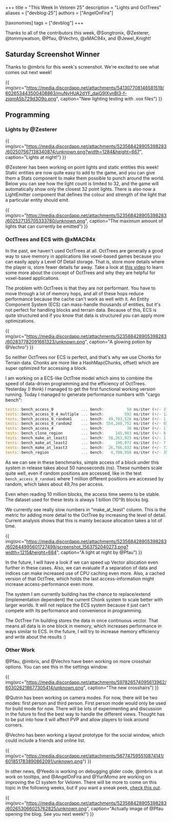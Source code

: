 +++
title = "This Week In Veloren 25"
description = "Lights and OctTrees"
aliases = ["devblog-25"]
authors = ["AngelOnFira"]

[taxonomies]
tags = ["devblog"]
+++

Thanks to all of the contributors this week, @Songtronix, @Zesterer, @tommywatson, @Pfau, @Vechro, @xMAC94x, and @Jewel_Knight!

## Saturday Screenshot Winner

Thanks to @imbris for this week's screenshot. We're excited to see what comes out next week!

{{ img(src="https://media.discordapp.net/attachments/541307708146581519/602653443500408863/muNyHUA2dYF_dajG9lXynBI3-f-zjqnrA5b729d3O9o.png", caption="New lighting testing with .vox files") }}

## Programming

### Lights by @Zesterer

{{ img(src="https://media.discordapp.net/attachments/523568428905398283/602507567138340874/unknown.png?width=1284&height=667", caption="Lights at night!") }}

@Zesterer has been working on point lights and static entities this week! Static entities are now quite easy to add to the game, and you can give them a Stats component to make them possible to punch around the world. Below you can see how the light count is limited to 32, and the game will automatically show only the closest 32 point lights. There is also now a LightEmitter component that defines the colour and strength of the light that a particular entity should emit.

{{ img(src="https://media.discordapp.net/attachments/523568428905398283/602527135705333780/unknown.png", caption="The maximum amount of lights that can currently be emitted") }}

### OctTrees and ECS with @xMAC94x

In the past, we haven't used OctTrees at all. OctTrees are generally a good way to save memory in applications like voxel-based games because you can easily apply a Level Of Detail storage. That is, store more details where the player is, store fewer details far away. Take a look at [this video](https://www.youtube.com/watch?v=mcpLSHU8M1c) to learn some more about the concept of OctTrees and why they are helpful for voxel-based applications.

The problem with OctTrees is that they are not performant. You have to move through a lot of memory hops, and all of these hops reduce performance because the cache can't work as well with it. An Entity Component System (ECS) can mass-handle thousands of entities, but it's not perfect for handling blocks and terrain data. Because of this, ECS is quite structured and if you know that data is structured you can apply more optimizations.

{{ img(src="https://media.discordapp.net/attachments/523568428905398283/602837782091661323/unknown.png", caption="A glowing potion by @Vechro") }}

So neither OctTrees nor ECS is perfect, and that's why we use Chonks for Terrain data. Chonks are more like a HashMap(Chunks, offset) which are super optimized for accessing a block.

I am working on a ECS-like OctTree model which aims to combine the speed of data-driven programming and the efficiency of OctTrees. Yesterday (I think) I managed to get the first functional working version running. Today I managed to generate performance numbers with "cargo bench":

```rs
tests::bench_access_0            ... bench:          50 ns/iter (+/- 3)
tests::bench_access_0_4_multiple ... bench:         592 ns/iter (+/- 12)
tests::bench_access_0_random1    ... bench:  49,703,526 ns/iter (+/- 1,152,348)
tests::bench_access_0_random2    ... bench: 554,240,752 ns/iter (+/- 65,435,192)
tests::bench_access_4            ... bench:          36 ns/iter (+/- 1)
tests::bench_clone_region        ... bench:     145,983 ns/iter (+/- 8,634)
tests::bench_make_at_least1      ... bench:  58,263,925 ns/iter (+/- 1,322,574)
tests::bench_make_at_least2      ... bench:     190,072 ns/iter (+/- 7,958)
tests::bench_make_at_least3      ... bench:  26,786,832 ns/iter (+/- 723,765)
tests::bench_region              ... bench:   4,700,958 ns/iter (+/- 352,252)
```

As we can see in these benchmarks, simple access of a block under this system in release takes about 50 nanoseconds (ns).
These numbers scale quite well, even if random positions are accessed, like in the test `bench_access_0_random1` where 1 million different positions are accessed by random, which takes about 49,7ns per access.

Even when reading 10 million blocks, the access time seems to be stable. The dataset used for these tests is always 1 billion (10^9) blocks big.

We currently see really slow numbers in "make_at_least" column. This is the metric for adding more detail to the OctTree by increasing the level of detail. Current analysis shows that this is mainly because allocation takes a lot of time.

{{ img(src="https://media.discordapp.net/attachments/523568428905398283/602644995601727499/screenshot_1563752040273.png?width=1215&height=684", caption="A light at night by @Pfau") }}

In the future, I will have a look if we can speed up Vector allocation even further in these cases. Also, we can evaluate if a separation of data and indices can make increased use of CPU caching even more. Also, a cached version of that OctTree, which holds the last access-information might increase access-performance even more.

The system I am currently building has the chance to replace/extend (implementation dependent) the current Chonk system to scale better with larger worlds. It will not replace the ECS system because it just can't compete with its performance and convenience in programming.

The OctTree I'm building stores the data in once continuous vector. That means all data is in one block in memory, which increases performance in ways similar to ECS. In the future, I will try to increase memory efficiency and write about the results :)

### Other Work

@Pfau, @imbris, and @Vechro have been working on more crosshair options. You can see this in the settings window.

{{ img(src="https://media.discordapp.net/attachments/597826574095613962/603026218677305414/unknown.png", caption="The new crosshairs") }}

@Qutrin has been working on camera modes. For now, there will be two modes: first person and third person. First person mode would only be used for build mode for now. There will be lots of experimenting and discussion in the future to find the best way to handle the different views. Thought has to be put into how it will affect PVP and allow players to look around corners.

@Vechro has been working a layout prototype for the social window, which could include a friends and online list.

{{ img(src="https://media.discordapp.net/attachments/567747595510874141/601851783890862091/unknown.png") }}

In other news, @Yeedo is working on debugging glider code, @imbris is at work on tooltips, and @AngelOnFira and @YuriMomo are working on improving the CI system for Veloren. There will be more to come on this topic in the following weeks, but if you want a sneak peek, [check this out](https://dev.to/angelonfira/rust-ci-35cg-temp-slug-7525864?preview=92263c0071434a6d75ffc28c6761594a9301a9c630f3dc5cdf67807f88be6b7037943ae70dc2ae8d9e857440f9730ebe205edaf258c801d21384f277).

{{ img(src="https://media.discordapp.net/attachments/523568428905398283/602653066025762825/unknown.png", caption="Actually image of @Pfau opening the blog. See you next week!") }}
